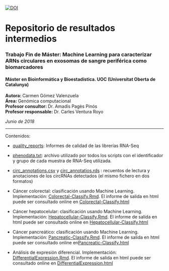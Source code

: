 
[![DOI](https://zenodo.org/badge/131415787.svg)](https://zenodo.org/badge/latestdoi/131415787)

<h1>Repositorio de resultados intermedios</h1>

<h3>Trabajo Fin de Máster: Machine Learning para caracterizar ARNs circulares en exosomas de sangre periférica como biomarcadores</h3>
<h4>Máster en Bioinformática y Bioestadística. UOC (Universitat Oberta de Catalunya)</h4>

<b>Autora: </b> Carmen Gómez Valenzuela     
<b>Área: </b> Genómica computacional     
<b>Profesor consultor: </b> Dr. Amadís Pagès Pinós    
<b>Profesor responsable: </b> Dr. Carles Ventura Royo     

<i>Junio de 2018</i>

<hr/>      

Contenidos:

- [quality_reports](https://github.com/carmengmz/circRNA/tree/master/experiment/quality_reports): Informes de calidad de las librerías RNA-Seq

- [phenodata.txt](https://github.com/carmengmz/circRNA/blob/master/experiment/phenodata.txt): archivo utilizado por todos los scripts con el identificador y grupo de cada muestra de RNA-Seq utilizada.
            
- [circ_annotations.csv](https://github.com/carmengmz/circRNA/blob/master/experiment/circ_annotations.csv) y [circ_annotatios.rds](https://github.com/carmengmz/circRNA/blob/master/experiment/circ_annotations.rds) : recuentos de lectura y anotaciones de los circRNAs detectados (el mismo fichero en dos formatos)
                      
- Cáncer colorectal: clasificación usando Machine Learning. Implementación: [Colorectal-Classify.Rmd](https://github.com/carmengmz/circRNA/blob/master/experiment/Colorectal-Classify.Rmd). El informe de salida en html puede ser consultado online en [Colorectal-Classify.html](https://carmengmz.github.io/circRNA/experiment/Colorectal-Classify.html)         
          
- Cáncer hepatocelular: clasificación usando Machine Learning. Implementación: [Hepatocellular-Classify.Rmd](https://github.com/carmengmz/circRNA/blob/master/experiment/Hepatocellular-Classify.Rmd). El informe de salida en html puede ser consultado online en [Hepatocellular-Classify.html](https://carmengmz.github.io/circRNA/experiment/Hepatocellular-Classify.html)         
          
- Cáncer pancreático: clasificación usando Machine Learning. Implementación: [Pancreatic-Classify.Rmd](https://github.com/carmengmz/circRNA/blob/master/experiment/Pancreatic-Classify.Rmd). El informe de salida en html puede ser consultado online en[Pancreatic-Classify.html](https://carmengmz.github.io/circRNA/experiment/Colorectal-Classify.html)         
          
- Análisis de expresión diferencial. Implementación: [DifferentialExpression.Rmd](https://github.com/carmengmz/circRNA/blob/master/experiment/DifferentialExpression.Rmd). El informe de salida en html puede ser consultado online en [DifferentialExpression.html](https://carmengmz.github.io/circRNA/experiment/DifferentialExpression.html)      
      
